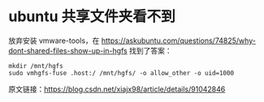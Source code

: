 # ubuntu 共享文件夹看不到

放弃安装 vmware-tools，在 https://askubuntu.com/questions/74825/why-dont-shared-files-show-up-in-hgfs 找到了答案：

```shell
mkdir /mnt/hgfs
sudo vmhgfs-fuse .host:/ /mnt/hgfs/ -o allow_other -o uid=1000
```

原文链接：https://blog.csdn.net/xiajx98/article/details/91042846
